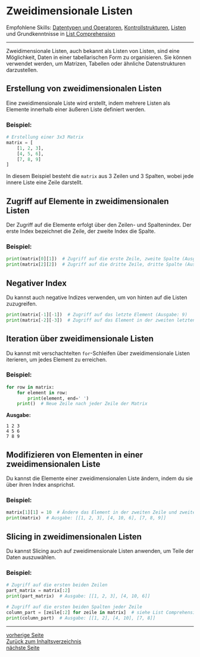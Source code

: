 # Zweidimensionale Listen

Empfohlene Skills: [Datentypen und Operatoren](01_datentypen_operationen.md), [Kontrollstrukturen](02_kontrollstrukturen.md), [Listen](04_listen.md) und 
Grundkenntnisse in [List Comprehension](06_list_comprehension.md)

---

Zweidimensionale Listen, auch bekannt als Listen von Listen, sind eine Möglichkeit, Daten in einer tabellarischen Form zu 
organisieren. Sie können verwendet werden, um Matrizen, Tabellen oder ähnliche Datenstrukturen darzustellen.


## Erstellung von zweidimensionalen Listen

Eine zweidimensionale Liste wird erstellt, indem mehrere Listen als Elemente innerhalb einer äußeren Liste definiert werden.

### Beispiel:

```python
# Erstellung einer 3x3 Matrix
matrix = [
    [1, 2, 3],
    [4, 5, 6],
    [7, 8, 9]
]
```

In diesem Beispiel besteht die `matrix` aus 3 Zeilen und 3 Spalten, wobei jede innere Liste eine Zeile darstellt.


## Zugriff auf Elemente in zweidimensionalen Listen

Der Zugriff auf die Elemente erfolgt über den Zeilen- und Spaltenindex. Der erste Index bezeichnet die Zeile, der zweite Index die Spalte.

### Beispiel:

```python
print(matrix[0][1])  # Zugriff auf die erste Zeile, zweite Spalte (Ausgabe: 2)
print(matrix[2][2])  # Zugriff auf die dritte Zeile, dritte Spalte (Ausgabe: 9)
```


## Negativer Index

Du kannst auch negative Indizes verwenden, um von hinten auf die Listen zuzugreifen.

```python
print(matrix[-1][-1])  # Zugriff auf das letzte Element (Ausgabe: 9)
print(matrix[-2][-3])  # Zugriff auf das Element in der zweiten letzten Zeile und dritten letzten Spalte (Ausgabe: 5)
```


## Iteration über zweidimensionale Listen

Du kannst mit verschachtelten `for`-Schleifen über zweidimensionale Listen iterieren, um jedes Element zu erreichen.

### Beispiel:

```python
for row in matrix:
    for element in row:
        print(element, end=' ')
    print()  # Neue Zeile nach jeder Zeile der Matrix
```

**Ausgabe:**

```
1 2 3 
4 5 6 
7 8 9 
```


## Modifizieren von Elementen in einer zweidimensionalen Liste

Du kannst die Elemente einer zweidimensionalen Liste ändern, indem du sie über ihren Index ansprichst.

### Beispiel:

```python
matrix[1][1] = 10  # Ändere das Element in der zweiten Zeile und zweiten Spalte
print(matrix)  # Ausgabe: [[1, 2, 3], [4, 10, 6], [7, 8, 9]]
```


## Slicing in zweidimensionalen Listen

Du kannst Slicing auch auf zweidimensionale Listen anwenden, um Teile der Daten auszuwählen.

### Beispiel:

```python
# Zugriff auf die ersten beiden Zeilen
part_matrix = matrix[:2]
print(part_matrix)  # Ausgabe: [[1, 2, 3], [4, 10, 6]]

# Zugriff auf die ersten beiden Spalten jeder Zeile
column_part = [zeile[:2] for zeile in matrix]  # siehe List Comprehension
print(column_part)  # Ausgabe: [[1, 2], [4, 10], [7, 8]]
```

---

[vorherige Seite](04_listen.md)  
[Zurück zum Inhaltsverzeichnis](00_inhaltsverzeichnis.md)  
[nächste Seite](06_list_comprehension.md)